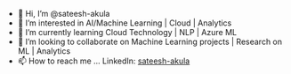 - 👋 Hi, I’m @sateesh-akula
- 👀 I’m interested in AI/Machine Learning | Cloud | Analytics
- 🌱 I’m currently learning Cloud Technology | NLP | Azure ML
- 💞️ I’m looking to collaborate on Machine Learning projects | Research on ML | Analytics
- 📫 How to reach me ... LinkedIn: [sateesh-akula](https://www.linkedin.com/in/sateesh-akula/)

<!---
sateesh-akula/sateesh-akula is a ✨ special ✨ repository because its `README.md` (this file) appears on your GitHub profile.
You can click the Preview link to take a look at your changes.
--->
